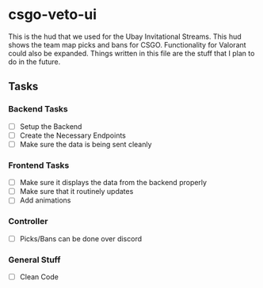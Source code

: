 # csgo-veto-ui

This is the hud that we used for the Ubay Invitational Streams. This hud shows the team map picks and bans for CSGO. Functionality for Valorant could also be expanded. Things written in this file are the stuff that I plan to do in the future.

## Tasks
### Backend Tasks
- [ ] Setup the Backend
- [ ] Create the Necessary Endpoints
- [ ] Make sure the data is being sent cleanly
### Frontend Tasks
- [ ] Make sure it displays the data from the backend properly
- [ ] Make sure that it routinely updates 
- [ ] Add animations

### Controller
- [ ] Picks/Bans can be done over discord

### General Stuff
- [ ] Clean Code
